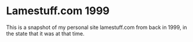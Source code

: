 # Lamestuff.com 1999

This is a snapshot of my personal site lamestuff.com from back in 1999, in the state that it was at that time.
